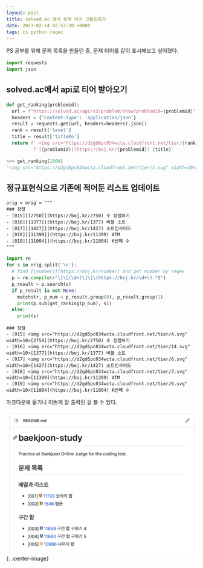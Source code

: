 ```yaml
---
layout: post
title: solved.ac 에서 문제 티어 크롤링하기
date: 2023-02-14 02:57:20 +0000
tags: cs python regex 
---
```


PS 공부를 위해 문제 목록을 만들던 중, 문제 티어를 같이 표시해보고 싶어졌다.

```python
import requests
import json
```

## solved.ac에서 api로 티어 받아오기

```python
def get_ranking(problemid):
  url = f"https://solved.ac/api/v3/problem/show?problemId={problemid}"
  headers = {'Content-Type': 'application/json'}
  result = requests.get(url, headers=headers).json()
  rank = result['level']
  title = result['titleKo']
  return f' <img src="https://d2gd6pc034wcta.cloudfront.net/tier/{rank}.svg" width=10>' \
          f'[{problemid}](https://boj.kr/{problemid}) {title}'
```

```python
>>> get_ranking(1000)
'<img src="https://d2gd6pc034wcta.cloudfront.net/tier/1.svg" width=10>[1000](https://boj.kr/1000) A+B'
```

## 정규표현식으로 기존에 적어둔 리스트 업데이트

```
orig = orig = """
### 정렬
- [015][[2750]](https://boj.kr/2750) 수 정렬하기
- [016][[1377]](https://boj.kr/1377) 버블 소트
- [017][[1427]](https://boj.kr/1427) 소트인사이드
- [018][[11399]](https://boj.kr/11399) ATM
- [019][[11004]](https://boj.kr/11004) K번째 수
"""
```

```python
import re
for s in orig.split('\n'):
  # find [[number]](https://boj.kr/number) and get number by regex
  p = re.compile(r"\[\[(\d+)\]\]\(https://boj.kr/\d+\).*$")
  p_result = p.search(s)
  if p_result is not None:
    matchstr, p_num = p_result.group(0), p_result.group(1)
    print(p.sub(get_ranking(p_num), s))
  else:
    print(s)
```

```
### 정렬
- [015] <img src="https://d2gd6pc034wcta.cloudfront.net/tier/4.svg" width=10>[2750](https://boj.kr/2750) 수 정렬하기
- [016] <img src="https://d2gd6pc034wcta.cloudfront.net/tier/14.svg" width=10>[1377](https://boj.kr/1377) 버블 소트
- [017] <img src="https://d2gd6pc034wcta.cloudfront.net/tier/6.svg" width=10>[1427](https://boj.kr/1427) 소트인사이드
- [018] <img src="https://d2gd6pc034wcta.cloudfront.net/tier/7.svg" width=10>[11399](https://boj.kr/11399) ATM
- [019] <img src="https://d2gd6pc034wcta.cloudfront.net/tier/6.svg" width=10>[11004](https://boj.kr/11004) K번째 수
```

마크다운에 옮기니 이쁘게 잘 출력된 걸 볼 수 있다.

![image](/_images/2023-02-14-solved.ac-에서-문제-티어-크롤링하기/B76C96F8-C7A3-485F-A59A-C05D1800D6DF.png){: .center-image}